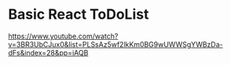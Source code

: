 # Basic React ToDoList 

https://www.youtube.com/watch?v=3BR3UbCJux0&list=PLSsAz5wf2lkKm0BG9wUWWSgYWBzDa-dFs&index=28&pp=iAQB
